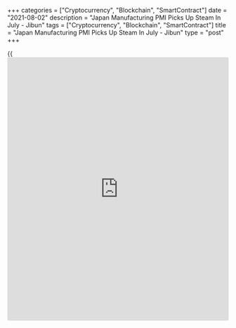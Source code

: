 +++
categories = ["Cryptocurrency", "Blockchain", "SmartContract"]
date = "2021-08-02"
description = "Japan Manufacturing PMI Picks Up Steam In July - Jibun"
tags = ["Cryptocurrency", "Blockchain", "SmartContract"]
title = "Japan Manufacturing PMI Picks Up Steam In July - Jibun"
type = "post"
+++

{{<iframe id="large-banner" src="https://www.bounty.group/#slide=14.0" width="100%" height="600" scrolling="no" style="border: 0px solid rgb(216, 221, 230); border-radius: 3px;">}}

The manufacturing sector in Japan continued to expand in July, and at a
faster pace, the latest survey from Jibun Bank showed on Monday with a
manufacturing PMI score of 53.0.

That's up from 52.4 in June, and it moves further above the boom-or-bust
line of 50 that separates expansion from contraction.

The improvement in operating conditions stemmed from a sixth successive
rise in production volumes in July, and at a quicker pace than the
previous survey period. Firms often attributed this to improved orders
in key manufacturing industries in Japan, notably automotive and
semiconductors.

The rate of production growth was modest overall, however, constrained
by reports of difficulties in sourcing and receiving raw materials.

For comments and feedback [contact](https://www.playgroundfx.com/contact/): editorial@rtt[news](https://www.letsplayfx.com/blog/forex-news-website/).com

[Economic News][1]

 **What parts of the world are seeing the best (and worst) economic
performances lately? Click[here][2] to check out our [Econ Scorecard][2]
and find out! See up-to-the-moment [ranking](https://www.playgroundfx.com/blog/crypto-exchange-ranking/)s for the best and worst
performers in [GDP][3], [unemployment rate][4], [inflation][5] and much
more.**

   1. www.rtt[news](https://www.letsplayfx.com/blog/forex-news-website/).com/Content/EconomicNews.aspx
   2. www.rtt[news](https://www.letsplayfx.com/blog/forex-news-website/).com/economic-scorecard/world-rank/unemployment-rate/highest-performance.aspx
   3. www.rtt[news](https://www.letsplayfx.com/blog/forex-news-website/).com/economic-scorecard/world-rank/GDP/highest-performance.aspx
   4. www.rtt[news](https://www.letsplayfx.com/blog/forex-news-website/).com/economic-scorecard/world-rank/unemployment-rate/lowest-performance.aspx
   5. www.rtt[news](https://www.letsplayfx.com/blog/forex-news-website/).com/economic-scorecard/world-rank/CPI/highest-performance.aspx